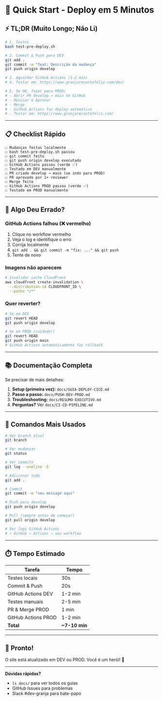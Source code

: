 # 🚀 Quick Start - Deploy em 5 Minutos

## ⚡ TL;DR (Muito Longo; Não Li)

```bash
# 1. Testes
bash test-pre-deploy.sh

# 2. Commit & Push para DEV
git add .
git commit -m "feat: Descrição da mudança"
git push origin develop

# 3. Aguardar GitHub Actions (1-2 min)
# 4. Testar em: https://www.granjarecantofeliz.com/dev/

# 5. Se OK, fazer para PROD:
# - Abrir PR develop → main no GitHub
# - Revisar & Aprovar
# - Merge
# - GitHub Actions faz deploy automático
# - Testar em: https://www.granjarecantofeliz.com/
```

---

## 📋 Checklist Rápido

```
☐ Mudanças feitas localmente
☐ bash test-pre-deploy.sh passou
☐ git commit feito
☐ git push origin develop executado
☐ GitHub Actions passou (verde ✅)
☐ Testado em DEV manualmente
☐ PR criado develop → main (se indo para PROD)
☐ PR aprovado por 1+ reviewer
☐ Merge feito
☐ GitHub Actions PROD passou (verde ✅)
☐ Testado em PROD manualmente
```

---

## 🔴 Algo Deu Errado?

### GitHub Actions falhou (❌ vermelho)

1. Clique no workflow vermelho
2. Veja o log e identifique o erro
3. Corrija localmente
4. `git add . && git commit -m "fix: ..." && git push`
5. Tente de novo

### Imagens não aparecem

```bash
# Invalidar cache CloudFront
aws cloudfront create-invalidation \
  --distribution-id CLOUDFRONT_ID \
  --paths "/*"
```

### Quer reverter?

```bash
# Se em DEV
git revert HEAD
git push origin develop

# Se em PROD (cuidado!)
git revert HEAD
git push origin main
# GitHub Actions automaticamente faz rollback
```

---

## 📚 Documentação Completa

Se precisar de mais detalhes:

1. **Setup (primeira vez):** `docs/GUIA-DEPLOY-CICD.md`
2. **Passo a passo:** `docs/PUSH-DEV-PROD.md`
3. **Troubleshooting:** `docs/RESUMO-EXECUTIVO.md`
4. **Perguntas?** Ver `docs/CI-CD-PIPELINE.md`

---

## 🎯 Comandos Mais Usados

```bash
# Ver branch atual
git branch

# Ver mudanças
git status

# Ver commits
git log --oneline -5

# Adicionar tudo
git add .

# Commit
git commit -m "seu message aqui"

# Push para develop
git push origin develop

# Pull (sempre antes de começar)
git pull origin develop

# Ver logs GitHub Actions
# → GitHub → Actions → seu workflow
```

---

## ⏱️ Tempo Estimado

| Tarefa | Tempo |
|--------|-------|
| Testes locais | 30s |
| Commit & Push | 20s |
| GitHub Actions DEV | 1-2 min |
| Testes manuais | 2-5 min |
| PR & Merge PROD | 1 min |
| GitHub Actions PROD | 1-2 min |
| **Total** | **~7-10 min** |

---

## 🎉 Pronto!

O site está atualizado em DEV ou PROD. Você é um herói! 🦸

---

**Dúvidas rápidas?**
- `ls docs/` para ver todos os guias
- GitHub Issues para problemas
- Slack #dev-granja para bate-papo

